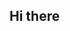 ## Hi there 

<!--# 👋 Hi, I'm **fakiha**!

I'm a **14-year-old aspiring Machine Learning Engineer**.  
Currently learning **Python**, **HTML/CSS**, and how to use **GitHub**.

---

## 🚀 What I'm Working On
- Learning Python basics
- Building fun mini projects like a calculator and number guessing game
- Starting web development with HTML & CSS

---

## 🧠 My Goals
- Become a Machine Learning Engineer
- Build my own website and post my projects
- Start contributing to open-source when I’m ready

---

## 🌱 Fun Facts About Me
- 📚 I love learning about tech and coding
- 🧩 I enjoy solving problems and fixing bugs
- 🐍 Python is my favorite language so far!

---

Thanks for visiting my profile! 🙌

**fakihachohan/fakihachohan** is a ✨ _special_ ✨ repository because its `README.md` (this file) appears on your GitHub profile.

Here are some ideas to get you started:

- 🔭 I’m currently working on ...
- 🌱 I’m currently learning ...
- 👯 I’m looking to collaborate on ...
- 🤔 I’m looking for help with ...
- 💬 Ask me about ...
- 📫 How to reach me: ...
- 😄 Pronouns: ...
- ⚡ Fun fact: ...
-->
